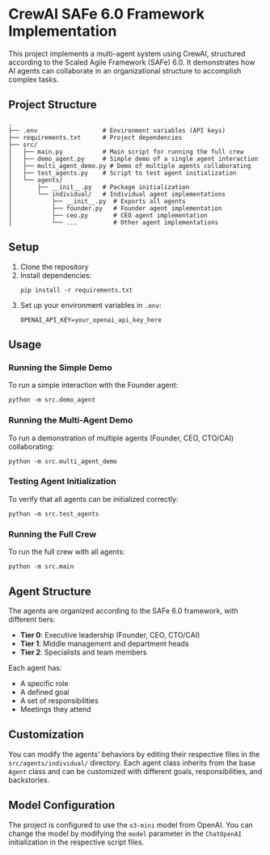 # CrewAI SAFe 6.0 Framework Implementation

This project implements a multi-agent system using CrewAI, structured according to the Scaled Agile Framework (SAFe) 6.0. It demonstrates how AI agents can collaborate in an organizational structure to accomplish complex tasks.

## Project Structure

```
.
├── .env                  # Environment variables (API keys)
├── requirements.txt      # Project dependencies
├── src/
│   ├── main.py           # Main script for running the full crew
│   ├── demo_agent.py     # Simple demo of a single agent interaction
│   ├── multi_agent_demo.py # Demo of multiple agents collaborating
│   ├── test_agents.py    # Script to test agent initialization
│   └── agents/
│       ├── __init__.py   # Package initialization
│       └── individual/   # Individual agent implementations
│           ├── __init__.py  # Exports all agents
│           ├── founder.py   # Founder agent implementation
│           ├── ceo.py       # CEO agent implementation
│           └── ...          # Other agent implementations
```

## Setup

1. Clone the repository
2. Install dependencies:
   ```
   pip install -r requirements.txt
   ```
3. Set up your environment variables in `.env`:
   ```
   OPENAI_API_KEY=your_openai_api_key_here
   ```

## Usage

### Running the Simple Demo

To run a simple interaction with the Founder agent:

```
python -m src.demo_agent
```

### Running the Multi-Agent Demo

To run a demonstration of multiple agents (Founder, CEO, CTO/CAI) collaborating:

```
python -m src.multi_agent_demo
```

### Testing Agent Initialization

To verify that all agents can be initialized correctly:

```
python -m src.test_agents
```

### Running the Full Crew

To run the full crew with all agents:

```
python -m src.main
```

## Agent Structure

The agents are organized according to the SAFe 6.0 framework, with different tiers:

- **Tier 0**: Executive leadership (Founder, CEO, CTO/CAI)
- **Tier 1**: Middle management and department heads
- **Tier 2**: Specialists and team members

Each agent has:
- A specific role
- A defined goal
- A set of responsibilities
- Meetings they attend

## Customization

You can modify the agents' behaviors by editing their respective files in the `src/agents/individual/` directory. Each agent class inherits from the base `Agent` class and can be customized with different goals, responsibilities, and backstories.

## Model Configuration

The project is configured to use the `o3-mini` model from OpenAI. You can change the model by modifying the `model` parameter in the `ChatOpenAI` initialization in the respective script files.